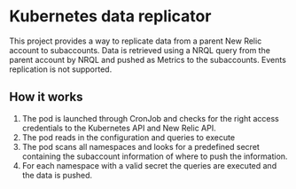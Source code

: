 # Kubernetes data replicator

This project provides a way to replicate data from a parent New Relic account to subaccounts. Data is retrieved using a NRQL query from the parent account by NRQL and pushed as Metrics to the subaccounts. Events replication is not supported.

## How it works

1) The pod is launched through CronJob and checks for the right access credentials to the Kubernetes API and New Relic API.
2) The pod reads in the configuration and queries to execute
3) The pod scans all namespaces and looks for a predefined secret containing the subaccount information of where to push the information.
4) For each namespace with a valid secret the queries are executed and the data is pushed.


